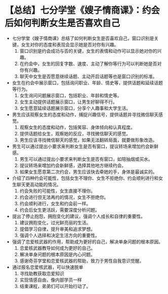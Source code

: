 # 【总结】七分学堂《嫂子情商课》：约会后如何判断女生是否喜欢自己

-   七分学堂《嫂子情商课》总结了如何判断女生是否喜欢自己，窗口识别是关键，女生对你的态度和表现会显示她是否对你有兴趣。
    1.  窗口识别是约会成功与否的关键，女生的表情和动作可以显示她对你的兴趣。
    2.  在约会中，女生的回复字数、速度、主动了解你等行为可以判断她是否对你有兴趣。
    3.  聊天中女生是否愿意继续话题、主动开启话题等也是窗口识别的标准。
-   女生在约会中展示窗口，包括询问职业、年龄、情史等，提供话题和延续话题等行为。
    1.  女生询问问题展示窗口，包括职业、年龄和情史等。
    2.  女生主动提供话题展示窗口，让男生好聊得不行。
    3.  女生愿意延续话题展示窗口，分享个人趣事和大学生活。
-   男生应该观察女生的态度和动作，捕捉兴趣信号，提供话题并寻找微信聊天感觉。
    1.  观察女生的态度和动作，包括笑容、身体倾向和认真程度。
    2.  提供话题给女生，观察她的反应，寻找微信聊天的感觉。
    3.  男生应该寻找微信聊天的感觉，如果无法翻转局面，就要做形象改造。
-   男生可以通过提出小要求来判断女生是否有窗口，提议转场来增加约会新鲜感。
    1.  男生可以通过提出小要求来判断女生是否有窗口，如陪抽烟或买水。
    2.  提议转场来增加约会新鲜感，选择其他地方继续约会。
    3.  如果女生愿意第二次约会，男生应该快去牵她的手，身体是最诚实的。
-   介绍了四种约会可能性，包括女生不理你、女生不拒绝你、约会顺利进行和女生聊天更高动能的情况。
    1.  约会失败的可能性，女生直接不理你。
    2.  约会进行但无法再约的情况，女生不拒绝你。
    3.  约会顺利进行，女生和约会前一样。
    4.  约会后女生更活跃，需要深度分析问题。
-   提出了停止抱怨，拥抱变化的建议，强调个人成长和自律的重要性。
    1.  建议拥抱变化，过光鲜亮丽的生活。
    2.  提倡学习自律，提升审美和追求梦想。
    3.  强调个人选择和决定生活方向的重要性。
-   强调了恋爱核武器的作用，帮助成为更好的自己，解决单身问题的根本原因。
    1.  恋爱核武器教导如何成为更好的自己。
    2.  解决单身问题的根本原因是内心问题。
    3.  感谢奇芬学堂和恋爱核武器的帮助，致力于男性自我意识觉醒。
-   通过报名恋爱核武器，可以快速脱单
    1.  寻找助教获取恋爱知识
    2.  实现情感自由，像内部学员一样
    3.  结束课程，弟弟们可以开始行动了。